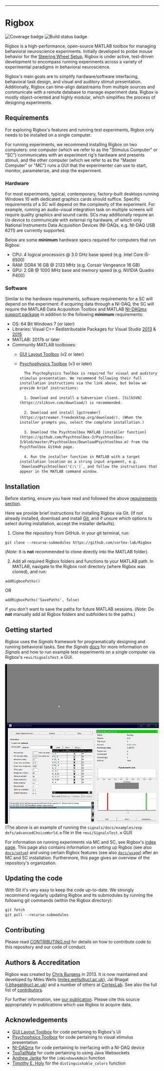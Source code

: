 ----------
# Rigbox
![Coverage badge](https://img.shields.io/endpoint.svg?url=https%3A%2F%2Fsilent-zebra-36.tunnel.datahub.at%2Fcoverage%2Frigbox%2Fmaster)
![Build status badge](https://img.shields.io/endpoint.svg?url=https%3A%2F%2Fsilent-zebra-36.tunnel.datahub.at%2Fstatus%2Frigbox%2Fmaster)

Rigbox is a high-performance, open-source MATLAB toolbox for managing behavioral neuroscience experiments. Initially developed to probe mouse behavior for the [Steering Wheel Setup](https://www.ucl.ac.uk/cortexlab/tools/wheel), Rigbox is under active, test-driven development to encompass running experiments across a variety of experimental paradigms in behavioral neuroscience.

Rigbox's main goals are to simplify hardware/software interfacing, behavioral task design, and visual and auditory stimuli presentation. Additionally, Rigbox can time-align datastreams from multiple sources and communicate with a remote database to manage experiment data. Rigbox is mostly object-oriented and highly modular, which simplifies the process of designing experiments.

## Requirements

For exploring Rigbox's features and running test experiments, Rigbox only needs to be installed on a single computer.

For running experiments, we recommend installing Rigbox on two computers: one computer (which we refer to as the "Stimulus Computer" or "SC") communicates with an experiment rig's hardware and presents stimuli, and the other computer (which we refer to as the "Master Computer" or "MC") runs a GUI that the experimenter can use to start, monitor, parameterize, and stop the experiment.

### Hardware

For most experiments, typical, contemporary, factory-built desktops running Windows 10 with dedicated graphics cards should suffice. Specific requirements of a SC will depend on the complexity of the experiment. For example, running an audio-visual integration task on multiple screens will require quality graphics and sound cards. SCs may additionally require an i/o device to communicate with external rig hardware, of which only National Instruments Data Acquisition Devices (NI-DAQs, e.g. NI-DAQ USB 6211) are currently supported.

Below are some **minimum** hardware specs required for computers that run Rigbox:
* CPU: 4 logical processors @ 3.0 GHz base speed (e.g. Intel Core i5-6500)
* RAM: DDR4 16 GB @ 2133 MHz (e.g. Corsair Vengeance 16 GB)
* GPU: 2 GB @ 1000 MHz base and memory speed (e.g. NVIDIA Quadro P400)

### Software

Similar to the hardware requirements, software requirements for a SC will depend on the experiment: if acquiring data through a NI-DAQ, the SC will require the MATLAB Data Acquisition Toolbox and MATLAB [NI-DAQmx support package](https://uk.mathworks.com/hardware-support/nidaqmx.html) in addition to the following **minimum** requirements:

* OS: 64 Bit Windows 7 (or later)
* Libraries: Visual C++ Redistributable Packages for Visual Studio [2013](https://www.microsoft.com/en-us/download/details.aspx?id=40784) & [2015](https://www.microsoft.com/en-us/download/details.aspx?id=48145)
* MATLAB: 2017b or later
* Community MATLAB toolboxes:
	* [GUI Layout Toolbox](https://uk.mathworks.com/matlabcentral/fileexchange/47982-gui-layout-toolbox) (v2 or later)
    * [Psychophysics Toolbox](http://psychtoolbox.org/download.html#Windows) (v3 or later)

    		The Psychophysics Toolbox is required for visual and auditory stimulus presentation. We recommend following their full installation instructions via the link above, but below we provide brief instructions:

    		1. Download and install a Subversion client. [SilkSVN](https://sliksvn.com/download/) is recommended.

			2. Download and install [gstreamer](https://gstreamer.freedesktop.org/download/). (When the installer prompts you, select the complete installation.)

			3. Download the Psychtoolbox MATLAB [installer function](https://github.com/Psychtoolbox-3/Psychtoolbox-3/blob/master/Psychtoolbox/DownloadPsychtoolbox.m) from the PsychToolbox GitHub page.

			4. Run the installer function in MATLAB with a target installation location as a string input argument, e.g. `DownloadPsychtoolbox('C:\')`, and follow the instructions that appear in the MATLAB command window.

## Installation

Before starting, ensure you have read and followed the above [requirements section](#Requirements).

Here we provide brief instructions for installing Rigbox via Git. (If not already installed, download and install [Git](https://git-scm.com/download/win), and if unsure which options to select during installation, accept the installer defaults).

1. Clone the repository from GitHub. In your git terminal, run:
```
git clone --recurse-submodules https://github.com/cortex-lab/Rigbox
```
(*Note*: It is **not** recommended to clone directly into the MATLAB folder).

2. Add all required Rigbox folders and functions to your MATLAB path. In MATLAB, navigate to the Rigbox root directory (where Rigbox was cloned), and run:
```
addRigboxPaths() 
```
OR
```
addRigboxPaths('SavePaths', false)
```
if you don't want to save the paths for future MATLAB sessions.
(*Note*: Do **not** manually add all Rigbox folders and subfolders to the paths.)

## Getting started

Rigbox uses the *Signals* framework for programatically designing and running behavioral tasks. 
See the *Signals* [docs](https://github.com/cortex-lab/signals/tree/master/docs) for more information on *Signals* and how to run example test experiments on a single computer via Rigbox's `+eui/SignalsTest.m` GUI.

![](https://github.com/cortex-lab/Rigbox/blob/docs_reorg/docs/html/SignalsTest%20GUI%20Example.gif)
(The above is an example of running the `signals/docs/examples/exp defs/advancedChoiceWorld.m` file in the `+eui/SignalsTest.m` GUI)

For information on running experiments via MC and SC, see Rigbox's [index page](https://github.com/cortex-lab/Rigbox/blob/dev/docs/html/index.html). This page also contains information on setting up Rigbox (see also [`docs/setup`](https://github.com/cortex-lab/Rigbox/tree/master/docs/setup)) and using certain Rigbox features (see also [`docs/usage`](https://github.com/cortex-lab/Rigbox/tree/master/docs/setup)) after an MC and SC installation. Furthermore, this page gives an overview of the repository's organization.

## Updating the code

With Git it's very easy to keep the code up-to-date. We strongly recommend regularly updating Rigbox and its submodules by running the following git commands (within the Rigbox directory):
```
git fetch
git pull --recurse-submodules
```

## Contributing

Please read [CONTRIBUTING.md](https://github.com/cortex-lab/Rigbox/blob/master/CONTRIBUTING.md) for details on how to contribute code to this repository and our code of conduct.

## Authors & Accreditation

Rigbox was created by [Chris Burgess](https://github.com/dendritic/) in 2013. It is now maintained and developed by Miles Wells (miles.wells@ucl.ac.uk), Jai Bhagat (j.bhagat@ucl.ac.uk) and a number of others at [CortexLab](https://www.ucl.ac.uk/cortexlab). See also the full list of [contributors](https://github.com/cortex-lab/Rigbox/graphs/contributors).

For further information, see [our publication](https://www.biorxiv.org/content/10.1101/672204v3). Please cite this source appropriately in publications which use Rigbox to acquire data.

## Acknowledgements

* [GUI Layout Toolbox](https://uk.mathworks.com/matlabcentral/fileexchange/47982-gui-layout-toolbox) for code pertaining to Rigbox's UI
* [Psychophsics Toolbox](http://psychtoolbox.org) for code pertaining to visual stimulus presentation
* [NI-DAQmx](https://uk.mathworks.com/hardware-support/nidaqmx.html) for code pertaining to inerfacing with a NI-DAQ device
* [TooTallNate](https://github.com/TooTallNate/Java-WebSocket) for code pertaining to using Java Websockets
* [Andrew Janke](https://github.com/apjanke) for the `isWindowsAdmin` function
* [Timothy E. Holy](http://holylab.wustl.edu/) for the `distinguishable_colors` function
